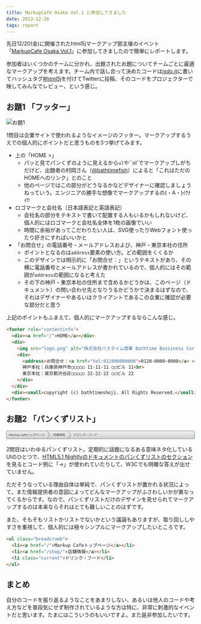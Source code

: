 ```yaml
---
title: MarkupCafe Osaka Vol.1 に参加してきました
date: 2013-12-26
tags: report
---
```


先日12/20(金)に開催されたhtml5jマークアップ部主催のイベント「[MarkupCafe Osaka Vol.1](http://atnd.org/events/45379)」に参加してきましたので簡単にレポートします。

参加者はいくつかのチームに分かれ、出題されたお題についてチームごとに最適なマークアップを考えます。チーム内で話し合って決めたコードは[jsdo.it](http://jsdo.it/)に書いてハッシュタグ[#html5j](http://twitter.com/search?q=%23html5j)を付けてTwitterに投稿、そのコードをプロジェクターで映してみんなでレビュー、という感じ。

## お題1 「フッター」

![お題1](https://pbs.twimg.com/media/Bb6-jhdIYAA71oT.jpg)

1問目は企業サイトで使われるようなイメージのフッター。マークアップするうえでの個人的にポイントだと思うものを3つ挙げてみます。

* 上の「HOME &gt;」
	* パッと見でパンくずのように見えるから``ul``や``ol`でマークアップしがちだけど、出題者の村岡さん（[@bathtimefish](https://twitter.com/bathtimefish)）によると「これはただのHOMEへのリンク」とのこと
	* 他のページではこの部分がどうなるかなどデザイナーに確認しましょうねっていう。エンジニアの勝手な想像でマークアップするの(・A・)ｲｸﾅｲ!!
* ロゴマークと会社名（日本語表記と英語表記）
	* 会社名の部分をテキストで書いて配置する人もいるかもしれないけど、個人的にはロゴマークと会社名全体を1枚の画像でいい
	* 時間に余裕があってこだわりたい人は、SVG使ったりWebフォント使ったり好きにすればいいかと
* 「お問合せ」の電話番号・メールアドレスおよび、神戸・東京本社の住所
	* ポイントとなるのは``address``要素の使い方。どの範囲をくくるか
	* このデザインでは明示的に「お問合せ：」というテキストがあり、その横に電話番号とメールアドレスが書かれているので、個人的にはその範囲が``address``の範囲になると考えた
	* その下の神戸・東京本社の住所まで含めるかどうかは、このページ（ドキュメント）の問い合わせ先となりうるかどうかで決まるはずなので、それはデザイナーやあるいはクライアントであるこの企業に確認が必要な部分だと思う

上記のポイントもふまえて、個人的にマークアップするならこんな感じ。

```html
<footer role="contentinfo">
  <div><a href="/">HOME</a></div>
  <div>
    <img src="logo.png" alt="株式会社バスタイム商事 Bathtime Bussiness Corp.">
    <div>
      <address>お問合せ：<a href="tel:012000000000">0120-0000-0000</a> <a href="mailto:information@bathtimeshoji.com">information[at]bathtimeshoji.com</a></address>
      神戸本社：兵庫県神戸市◯◯◯◯◯ 11-11-11 ◯◯ビル 11<br>
      東京本社：東京都渋谷区◯◯◯◯◯ 22-22-22 ◯◯ビル 22
  	</div>
  </div>
  <div><small>copyright (c) bathtimeshoji. All Rights Reserved.</small></div>
</footer>
```

## お題2 「パンくずリスト」

![お題2](/img/2013/12/breadcrumb.png)

2問目はいわゆるパンくずリスト。定期的に話題になるある意味ネタ化しているUIのひとつで、[HTML5.1 Nightlyのドキュメントのパンくずリストのセクション](http://www.w3.org/html/wg/drafts/html/master/common-idioms.html#rel-up)を見るとコード例に「→」が使われていたりして、W3Cでも明確な答えが出せていません。

ただそうなっている理由自体は単純で、パンくずリストが置かれる状況によって、また情報提供者の意図によってどんなマークアップがふさわしいかが異なってくるからです。なので、パンくずリストだけのデザインを見せられてマークアップするのは本来ならそれはとても難しいことのはずです。

また、そもそもリストかリストでないかという議論もありますが、取り回ししやすさを重視して、個人的には極々シンプルにマークアップしたいところです。

```html
<ul class="breadcrumb">
  <li><a href="/">Markup Cafeトップページ</a></li>
  <li><a href="/shop/">店舗情報</a></li>
  <li class="current">ドリンク・フード</li>
</ul>
```

## まとめ

自分のコードを振り返るようなことをあまりしない、あるいは他人のコードや考え方などを普段気にせず制作されているような方は特に、非常に刺激的なイベントだと思います。たまにはこういうのもいいですよ。また是非参加したいです。